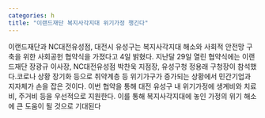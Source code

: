 ```yaml
---
categories: h
title: "이랜드재단 복지사각지대 위기가정 챙긴다"
---
```

이랜드재단과 NC대전유성점, 대전시 유성구는 복지사각지대 해소와 사회적 안전망 구축을 위한 사회공헌 협약식을 가졌다고 4일 밝혔다. 지난달 29일 열린 협약식에는 이랜드재단 장광규 이사장, NC대전유성점 박찬욱 지점장, 유성구청 정용래 구청장이 참석했다.코로나 상황 장기화 등으로 취약계층 등 위기가구가 증가되는 상황에서 민간기업과 지자체가 손을 잡은 것이다. 이번 협약을 통해 대전 유성구 내 위기가정에 생계비와 치료비, 주거비 등을 우선적으로 지원한다. 이를 통해 복지사각지대에 놓인 가정의 위기 해소에 큰 도움이 될 것으로 기대된다